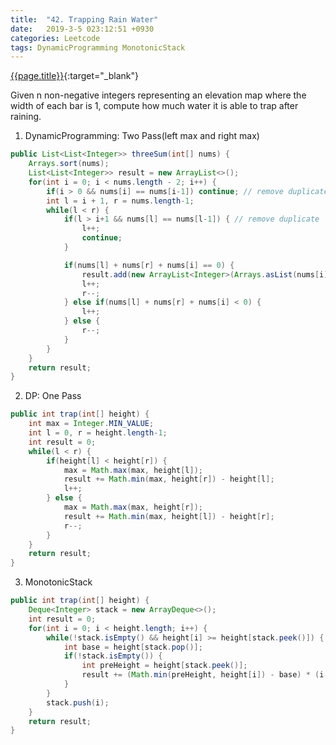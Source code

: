 ```yaml
---
title:  "42. Trapping Rain Water"
date:   2019-3-5 023:12:51 +0930
categories: Leetcode
tags: DynamicProgramming MonotonicStack
---
```


[{{page.title}}](https://leetcode.com/problems/trapping-rain-water/){:target="_blank"}

Given n non-negative integers representing an elevation map where the width of each bar is 1, compute how much water it is able to trap after raining.

1. DynamicProgramming: Two Pass(left max and right max)

```java
public List<List<Integer>> threeSum(int[] nums) {
    Arrays.sort(nums);
    List<List<Integer>> result = new ArrayList<>();
    for(int i = 0; i < nums.length - 2; i++) {
        if(i > 0 && nums[i] == nums[i-1]) continue; // remove duplicate
        int l = i + 1, r = nums.length-1;
        while(l < r) {
            if(l > i+1 && nums[l] == nums[l-1]) { // remove duplicate
                l++;
                continue;
            }

            if(nums[l] + nums[r] + nums[i] == 0) {
                result.add(new ArrayList<Integer>(Arrays.asList(nums[i], nums[l], nums[r])));
                l++;
                r--;
            } else if(nums[l] + nums[r] + nums[i] < 0) {
                l++;
            } else {
                r--;
            }
        }
    }
    return result;
}
```
2. DP: One Pass

```java
public int trap(int[] height) {
    int max = Integer.MIN_VALUE;
    int l = 0, r = height.length-1;
    int result = 0;
    while(l < r) {
        if(height[l] < height[r]) {
            max = Math.max(max, height[l]);
            result += Math.min(max, height[r]) - height[l];
            l++;
        } else {
            max = Math.max(max, height[r]);
            result += Math.min(max, height[l]) - height[r];
            r--;
        }
    }
    return result;
}
```

3. MonotonicStack

```java
public int trap(int[] height) {
    Deque<Integer> stack = new ArrayDeque<>();
    int result = 0;
    for(int i = 0; i < height.length; i++) {
        while(!stack.isEmpty() && height[i] >= height[stack.peek()]) {
            int base = height[stack.pop()];
            if(!stack.isEmpty()) {
                int preHeight = height[stack.peek()];
                result += (Math.min(preHeight, height[i]) - base) * (i-stack.peek() - 1);
            }
        }
        stack.push(i);
    }
    return result;
}
```
